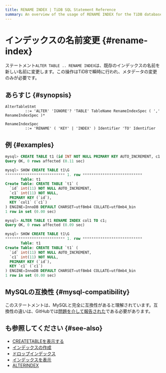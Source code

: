 ```yaml
---
title: RENAME INDEX | TiDB SQL Statement Reference
summary: An overview of the usage of RENAME INDEX for the TiDB database.
---
```


# インデックスの名前変更 {#rename-index}

ステートメント`ALTER TABLE .. RENAME INDEX`は、既存のインデックスの名前を新しい名前に変更します。この操作はTiDBで瞬時に行われ、メタデータの変更のみが必要です。

## あらすじ {#synopsis}

```ebnf+diagram
AlterTableStmt
         ::= 'ALTER' 'IGNORE'? 'TABLE' TableName RenameIndexSpec ( ',' RenameIndexSpec )*

RenameIndexSpec
         ::= 'RENAME' ( 'KEY' | 'INDEX' ) Identifier 'TO' Identifier
```

## 例 {#examples}

```sql
mysql> CREATE TABLE t1 (id INT NOT NULL PRIMARY KEY AUTO_INCREMENT, c1 INT NOT NULL, INDEX col1 (c1));
Query OK, 0 rows affected (0.11 sec)

mysql> SHOW CREATE TABLE t1\G
*************************** 1. row ***************************
       Table: t1
Create Table: CREATE TABLE `t1` (
  `id` int(11) NOT NULL AUTO_INCREMENT,
  `c1` int(11) NOT NULL,
  PRIMARY KEY (`id`),
  KEY `col1` (`c1`)
) ENGINE=InnoDB DEFAULT CHARSET=utf8mb4 COLLATE=utf8mb4_bin
1 row in set (0.00 sec)

mysql> ALTER TABLE t1 RENAME INDEX col1 TO c1;
Query OK, 0 rows affected (0.09 sec)

mysql> SHOW CREATE TABLE t1\G
*************************** 1. row ***************************
       Table: t1
Create Table: CREATE TABLE `t1` (
  `id` int(11) NOT NULL AUTO_INCREMENT,
  `c1` int(11) NOT NULL,
  PRIMARY KEY (`id`),
  KEY `c1` (`c1`)
) ENGINE=InnoDB DEFAULT CHARSET=utf8mb4 COLLATE=utf8mb4_bin
1 row in set (0.00 sec)
```

## MySQLの互換性 {#mysql-compatibility}

このステートメントは、MySQLと完全に互換性があると理解されています。互換性の違いは、GitHubでは[問題を介して報告された](https://github.com/pingcap/tidb/issues/new/choose)である必要があります。

## も参照してください {#see-also}

-   [CREATETABLEを表示する](/sql-statements/sql-statement-show-create-table.md)
-   [インデックスの作成](/sql-statements/sql-statement-create-index.md)
-   [ドロップインデックス](/sql-statements/sql-statement-drop-index.md)
-   [インデックスを表示](/sql-statements/sql-statement-show-index.md)
-   [ALTERINDEX](/sql-statements/sql-statement-alter-index.md)
